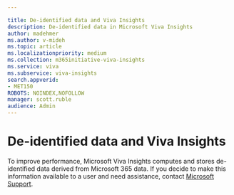 ```yaml
---

title: De-identified data and Viva Insights
description: De-identified data in Microsoft Viva Insights
author: madehmer
ms.author: v-mideh
ms.topic: article
ms.localizationpriority: medium 
ms.collection: m365initiative-viva-insights 
ms.service: viva 
ms.subservice: viva-insights 
search.appverid: 
- MET150 
ROBOTS: NOINDEX,NOFOLLOW
manager: scott.ruble
audience: Admin
---
```


# De-identified data and Viva Insights

To improve performance, Microsoft Viva Insights computes and stores de-identified data derived from Microsoft 365 data. If you decide to make this information available to a user and need assistance, contact [Microsoft Support](https://support.microsoft.com/contactus/). 

